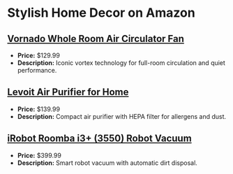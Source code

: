 # Stylish Home Decor on Amazon

## [Vornado Whole Room Air Circulator Fan](https://www.amazon.com/dp/B000E5WAUO?tag=mychanneld-20)
- **Price:** $129.99
- **Description:** Iconic vortex technology for full-room circulation and quiet performance.

## [Levoit Air Purifier for Home](https://www.amazon.com/dp/B07VVK39F7?tag=mychanneld-20)
- **Price:** $139.99
- **Description:** Compact air purifier with HEPA filter for allergens and dust.

## [iRobot Roomba i3+ (3550) Robot Vacuum](https://www.amazon.com/dp/B07GNPDMRP?tag=mychanneld-20)
- **Price:** $399.99
- **Description:** Smart robot vacuum with automatic dirt disposal.

